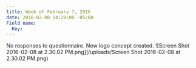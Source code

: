 ```yaml
---
title: Week of February 7, 2016
date: 2016-02-08 14:29:00 -05:00
Field name:
  Key: 
---
```


No responses to questionnaire. 
New logo concept created. 
![Screen Shot 2016-02-08 at 2.30.02 PM.png](/uploads/Screen Shot 2016-02-08 at 2.30.02 PM.png)